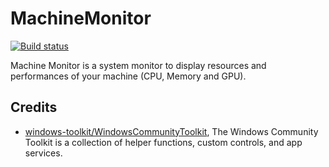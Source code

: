 # MachineMonitor
[![Build status](https://monbsoft.visualstudio.com/MachineMonitor/_apis/build/status/MachineMonitor-CI)](https://monbsoft.visualstudio.com/MachineMonitor/_build/latest?definitionId=5)

Machine Monitor is a system monitor to display resources and performances of your machine (CPU, Memory and GPU). 


## Credits
* [windows-toolkit/WindowsCommunityToolkit](https://github.com/windows-toolkit/WindowsCommunityToolkit), The Windows Community Toolkit is a collection of helper functions, custom controls, and app services. 


